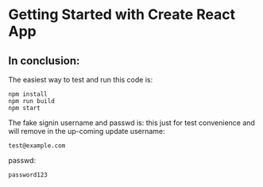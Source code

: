 # Getting Started with Create React App

## In conclusion:
The easiest way to test and run this code is:

```
npm install
npm run build
npm start
```


The fake signin username and passwd is:
this just for test convenience and will remove in the up-coming update
username:
```
test@example.com
```

passwd:
```
password123
```
